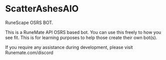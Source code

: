 # ScatterAshesAIO
RuneScape OSRS BOT.

This is a RuneMate API OSRS based bot. You can use this freely to how you see fit. This is for learning purposes to help those create their own bot(s).

If you require any assistance during development, please visit Runemate.com/discord
